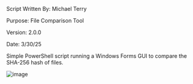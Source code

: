 Script Written By: Michael Terry

Purpose: File Comparison Tool

Version: 2.0.0

Date: 3/30/25

Simple PowerShell script running a Windows Forms GUI to compare the SHA-256 hash of files.

![image](https://github.com/user-attachments/assets/9cc31b1d-e924-4fc6-a3a5-37b3c9eb294d)
